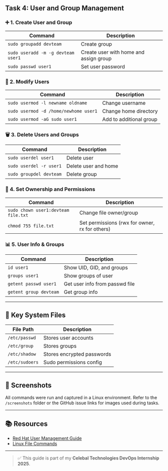 ## Task 4: User and Group Management

### ➕ 1. Create User and Group

| Command                               | Description |
|---------------------------------------|-------------|
| `sudo groupadd devteam`               | Create group |
| `sudo useradd -m -g devteam user1`    | Create user with home and assign group |
| `sudo passwd user1`                   | Set user password |

### 🔄 2. Modify Users

| Command                                                   | Description |
|------------------------------------------------------------|-------------|
| `sudo usermod -l newname oldname`                          | Change username |
| `sudo usermod -d /home/newhome user1`                      | Change home directory |
| `sudo usermod -aG sudo user1`                              | Add to additional group |

### 🗑️ 3. Delete Users and Groups

| Command                         | Description |
|----------------------------------|-------------|
| `sudo userdel user1`             | Delete user |
| `sudo userdel -r user1`          | Delete user and home |
| `sudo groupdel devteam`          | Delete group |

### 🔐 4. Set Ownership and Permissions

| Command                                  | Description |
|------------------------------------------|-------------|
| `sudo chown user1:devteam file.txt`      | Change file owner/group |
| `chmod 755 file.txt`                     | Set permissions (rwx for owner, rx for others) |

### 📊 5. User Info & Groups

| Command                     | Description |
|-----------------------------|-------------|
| `id user1`                  | Show UID, GID, and groups |
| `groups user1`              | Show groups of user |
| `getent passwd user1`       | Get user info from passwd file |
| `getent group devteam`      | Get group info |

---

## 📘 Key System Files

| File Path         | Description |
|-------------------|-------------|
| `/etc/passwd`     | Stores user accounts |
| `/etc/group`      | Stores groups |
| `/etc/shadow`     | Stores encrypted passwords |
| `/etc/sudoers`    | Sudo permissions config |

---

## 📸 Screenshots

All commands were run and captured in a Linux environment. Refer to the `/screenshots` folder or the GitHub issue links for images used during tasks.

---

## 📚 Resources

- [Red Hat User Management Guide](https://www.redhat.com/sysadmin/linux-user-group-management)
- [Linux File Commands](https://www.redhat.com/sysadmin/create-delete-files-directories-linux)

---

> ✅ This guide is part of my **Celebal Technologies DevOps Internship 2025**.

